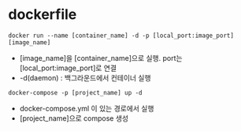 # dockerfile

```docker
docker run --name [container_name] -d -p [local_port:image_port] [image_name]
```
- [image_name]을 [container_name]으로 실행. port는 [local_port:image_port]로 연결
- -d(daemon) : 백그라운드에서 컨테이너 실행
    
```docker
docker-compose -p [project_name] up -d
```
- docker-compose.yml 이 있는 경로에서 실행
- [project_name]으로 compose 생성